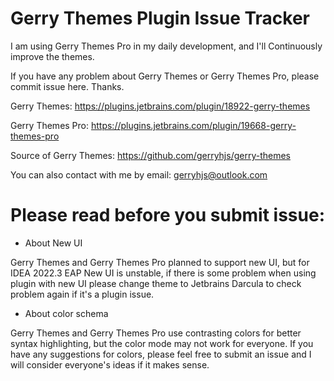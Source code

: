 # Gerry Themes Plugin Issue Tracker

I am using Gerry Themes Pro in my daily development, and I'll Continuously improve the themes.

If you have any problem about Gerry Themes or Gerry Themes Pro, please commit issue here. Thanks.

Gerry Themes: https://plugins.jetbrains.com/plugin/18922-gerry-themes

Gerry Themes Pro: https://plugins.jetbrains.com/plugin/19668-gerry-themes-pro

Source of Gerry Themes: https://github.com/gerryhjs/gerry-themes

You can also contact with me by email: gerryhjs@outlook.com

# Please read before you submit issue:

* About New UI 

Gerry Themes and Gerry Themes Pro planned to support new UI, but for IDEA 2022.3 EAP New UI is unstable, if there is some problem when using plugin with new UI please change theme to Jetbrains Darcula to check problem again if it's a plugin issue.

* About color schema

Gerry Themes and Gerry Themes Pro use contrasting colors for better syntax highlighting, but the color mode may not work for everyone. If you have any suggestions for colors, please feel free to submit an issue and I will consider everyone's ideas if it makes sense.
